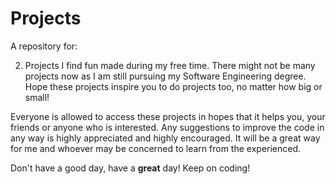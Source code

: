 # Projects
A repository for:

2. Projects I find fun made during my free time. There might not be many projects now as I am still pursuing my Software Engineering degree. Hope these projects inspire you to do projects too, no matter how big or small!

Everyone is allowed to access these projects in hopes that it helps you, your friends or anyone who is interested. Any suggestions to improve the code in any way is highly appreciated and highly encouraged. It will be a great way for me and whoever may be concerned to learn from the experienced. 

Don't have a good day, have a **great** day! Keep on coding!
